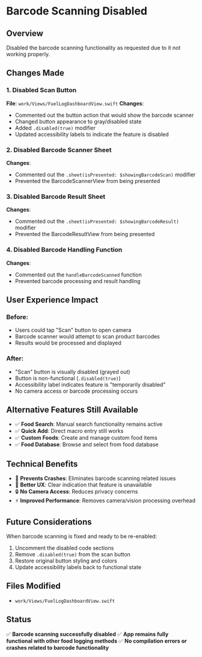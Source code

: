 # Barcode Scanning Disabled

## Overview
Disabled the barcode scanning functionality as requested due to it not working properly.

## Changes Made

### 1. Disabled Scan Button
**File**: `work/Views/FuelLogDashboardView.swift`
**Changes**:
- Commented out the button action that would show the barcode scanner
- Changed button appearance to gray/disabled state
- Added `.disabled(true)` modifier
- Updated accessibility labels to indicate the feature is disabled

### 2. Disabled Barcode Scanner Sheet
**Changes**:
- Commented out the `.sheet(isPresented: $showingBarcodeScan)` modifier
- Prevented the BarcodeScannerView from being presented

### 3. Disabled Barcode Result Sheet
**Changes**:
- Commented out the `.sheet(isPresented: $showingBarcodeResult)` modifier
- Prevented the BarcodeResultView from being presented

### 4. Disabled Barcode Handling Function
**Changes**:
- Commented out the `handleBarcodeScanned` function
- Prevented barcode processing and result handling

## User Experience Impact

### Before:
- Users could tap "Scan" button to open camera
- Barcode scanner would attempt to scan product barcodes
- Results would be processed and displayed

### After:
- "Scan" button is visually disabled (grayed out)
- Button is non-functional (`.disabled(true)`)
- Accessibility label indicates feature is "temporarily disabled"
- No camera access or barcode processing occurs

## Alternative Features Still Available
- ✅ **Food Search**: Manual search functionality remains active
- ✅ **Quick Add**: Direct macro entry still works
- ✅ **Custom Foods**: Create and manage custom food items
- ✅ **Food Database**: Browse and select from food database

## Technical Benefits
- 🔧 **Prevents Crashes**: Eliminates barcode scanning related issues
- 📱 **Better UX**: Clear indication that feature is unavailable
- 🔒 **No Camera Access**: Reduces privacy concerns
- ⚡ **Improved Performance**: Removes camera/vision processing overhead

## Future Considerations
When barcode scanning is fixed and ready to be re-enabled:
1. Uncomment the disabled code sections
2. Remove `.disabled(true)` from the scan button
3. Restore original button styling and colors
4. Update accessibility labels back to functional state

## Files Modified
- `work/Views/FuelLogDashboardView.swift`

## Status
✅ **Barcode scanning successfully disabled**
✅ **App remains fully functional with other food logging methods**
✅ **No compilation errors or crashes related to barcode functionality**